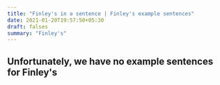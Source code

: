 ```yaml
---
title: "Finley's in a sentence | Finley's example sentences"
date: 2021-01-20T19:57:50+05:30
draft: falses
summary: "Finley's"
---
```

## Unfortunately, we have no example sentences for Finley's                 
